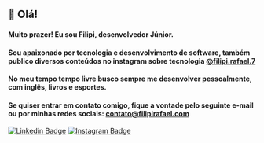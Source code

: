 ## 👋 Olá!

#### Muito prazer! Eu sou Filipi, desenvolvedor Júnior.
#### Sou apaixonado por tecnologia e desenvolvimento de software, também publico diversos conteúdos no instagram sobre tecnologia [@filipi.rafael.7](https://www.instagram.com/filipi.rafael.7/)
#### No meu tempo tempo livre busco sempre me desenvolver pessoalmente, com inglês, livros e esportes.
#### Se quiser entrar em contato comigo, fique a vontade pelo seguinte e-mail ou por minhas redes sociais: contato@filipirafael.com
[![Linkedin Badge](https://camo.githubusercontent.com/a493f6833f99fb3c85788d6d9305e6b7a42b838e5ee5d138fd9a8214a7e77472/68747470733a2f2f696d672e736869656c64732e696f2f62616467652f6c696e6b6564696e2d2532333030373742352e7376673f267374796c653d666f722d7468652d6261646765266c6f676f3d6c696e6b6564696e266c6f676f436f6c6f723d7768697465)](https://www.linkedin.com/in/filipi-rafael-developer/)
[![Instagram Badge](https://camo.githubusercontent.com/5c3f3164b340475c38f1ec3d8c6d0c6e8656fbccac25d06cfb86477079b88638/68747470733a2f2f696d672e736869656c64732e696f2f62616467652f696e7374616772616d2d2532334534343035462e7376673f267374796c653d666f722d7468652d6261646765266c6f676f3d696e7374616772616d266c6f676f436f6c6f723d7768697465)](https://www.instagram.com/filipi.rafael.7/)
